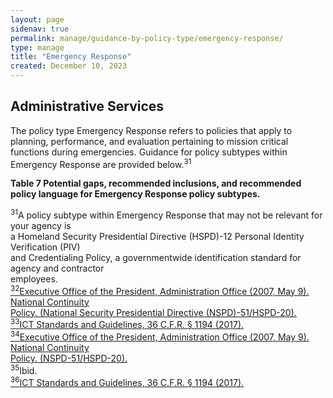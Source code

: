 ```yaml
---
layout: page
sidenav: true
permalink: manage/guidance-by-policy-type/emergency-response/
type: manage
title: "Emergency Response"
created: December 10, 2023
---
```


<h2 id="standards">
  Administrative Services
</h2>
The policy type Emergency Response refers to policies that apply to planning, performance, and evaluation pertaining to mission critical functions during emergencies. Guidance for policy subtypes within Emergency Response are provided below.<sup>31</sup>

<div class="q-table">
<p class="table-heading">
    <b>Table 7 Potential gaps, recommended inclusions, and recommended policy language for Emergency Response policy subtypes.</b>
</p>
</div>
<a class="hover-large no-link" ><sup>31</sup>A policy subtype within Emergency Response that may not be relevant for your agency is <br>a Homeland Security Presidential Directive (HSPD)-12 Personal Identity Verification (PIV) <br>and Credentialing Policy, a governmentwide identification standard for agency and contractor <br>employees.
</a>
<br>
<a class="hover-large" href="https://www.govinfo.gov/content/pkg/PPP-2007-book1/pdf/PPP-2007-book1-doc-pg547.pdf"><sup>32</sup>Executive Office of the President, Administration Office (2007, May 9). National Continuity <br>Policy. (National Security Presidential Directive (NSPD)-51/HSPD-20).</a>
<br>
<a class="hover-large" href="https://www.access-board.gov/ict/ict-final-rule.pdf"><sup>33</sup>ICT Standards and Guidelines, 36 C.F.R. § 1194 (2017).</a>
<br>
<a class="hover-large" href="https://www.govinfo.gov/content/pkg/PPP-2007-book1/pdf/PPP-2007-book1-doc-pg547.pdf"><sup>34</sup>Executive Office of the President, Administration Office (2007, May 9). National Continuity <br>Policy. (NSPD-51/HSPD-20).</a>
<br>
<a class="hover-large nolink"><sup>35</sup>Ibid.</a>
<br>
<a class="hover-large" href="https://www.access-board.gov/ict/ict-final-rule.pdf"><sup>36</sup>ICT Standards and Guidelines, 36 C.F.R. § 1194 (2017).</a>
<br>



